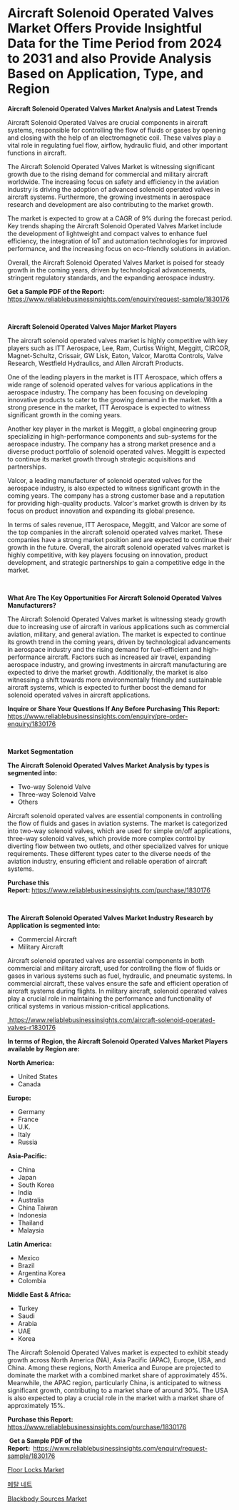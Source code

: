 <p><h1>Aircraft Solenoid Operated Valves Market Offers Provide Insightful Data for the Time Period from 2024 to 2031 and also Provide Analysis Based on Application, Type, and Region</h1></p><p><strong>Aircraft Solenoid Operated Valves Market Analysis and Latest Trends</strong></p>
<p><p>Aircraft Solenoid Operated Valves are crucial components in aircraft systems, responsible for controlling the flow of fluids or gases by opening and closing with the help of an electromagnetic coil. These valves play a vital role in regulating fuel flow, airflow, hydraulic fluid, and other important functions in aircraft.</p><p>The Aircraft Solenoid Operated Valves Market is witnessing significant growth due to the rising demand for commercial and military aircraft worldwide. The increasing focus on safety and efficiency in the aviation industry is driving the adoption of advanced solenoid operated valves in aircraft systems. Furthermore, the growing investments in aerospace research and development are also contributing to the market growth.</p><p>The market is expected to grow at a CAGR of 9% during the forecast period. Key trends shaping the Aircraft Solenoid Operated Valves Market include the development of lightweight and compact valves to enhance fuel efficiency, the integration of IoT and automation technologies for improved performance, and the increasing focus on eco-friendly solutions in aviation.</p><p>Overall, the Aircraft Solenoid Operated Valves Market is poised for steady growth in the coming years, driven by technological advancements, stringent regulatory standards, and the expanding aerospace industry.</p></p>
<p><strong>Get a Sample PDF of the Report:&nbsp;</strong> <a href="https://www.reliablebusinessinsights.com/enquiry/request-sample/1830176">https://www.reliablebusinessinsights.com/enquiry/request-sample/1830176</a></p>
<p>&nbsp;</p>
<p><strong>Aircraft Solenoid Operated Valves Major Market Players</strong></p>
<p><p>The aircraft solenoid operated valves market is highly competitive with key players such as ITT Aerospace, Lee, Ram, Curtiss Wright, Meggitt, CIRCOR, Magnet-Schultz, Crissair, GW Lisk, Eaton, Valcor, Marotta Controls, Valve Research, Westfield Hydraulics, and Allen Aircraft Products.</p><p>One of the leading players in the market is ITT Aerospace, which offers a wide range of solenoid operated valves for various applications in the aerospace industry. The company has been focusing on developing innovative products to cater to the growing demand in the market. With a strong presence in the market, ITT Aerospace is expected to witness significant growth in the coming years.</p><p>Another key player in the market is Meggitt, a global engineering group specializing in high-performance components and sub-systems for the aerospace industry. The company has a strong market presence and a diverse product portfolio of solenoid operated valves. Meggitt is expected to continue its market growth through strategic acquisitions and partnerships.</p><p>Valcor, a leading manufacturer of solenoid operated valves for the aerospace industry, is also expected to witness significant growth in the coming years. The company has a strong customer base and a reputation for providing high-quality products. Valcor's market growth is driven by its focus on product innovation and expanding its global presence.</p><p>In terms of sales revenue, ITT Aerospace, Meggitt, and Valcor are some of the top companies in the aircraft solenoid operated valves market. These companies have a strong market position and are expected to continue their growth in the future. Overall, the aircraft solenoid operated valves market is highly competitive, with key players focusing on innovation, product development, and strategic partnerships to gain a competitive edge in the market.</p></p>
<p>&nbsp;</p>
<p><strong>What Are The Key Opportunities For Aircraft Solenoid Operated Valves Manufacturers?</strong></p>
<p><p>The Aircraft Solenoid Operated Valves market is witnessing steady growth due to increasing use of aircraft in various applications such as commercial aviation, military, and general aviation. The market is expected to continue its growth trend in the coming years, driven by technological advancements in aerospace industry and the rising demand for fuel-efficient and high-performance aircraft. Factors such as increased air travel, expanding aerospace industry, and growing investments in aircraft manufacturing are expected to drive the market growth. Additionally, the market is also witnessing a shift towards more environmentally friendly and sustainable aircraft systems, which is expected to further boost the demand for solenoid operated valves in aircraft applications.</p></p>
<p><strong>Inquire or Share Your Questions If Any Before Purchasing This Report:</strong> <a href="https://www.reliablebusinessinsights.com/enquiry/pre-order-enquiry/1830176">https://www.reliablebusinessinsights.com/enquiry/pre-order-enquiry/1830176</a></p>
<p>&nbsp;</p>
<p><strong>Market Segmentation</strong></p>
<p><strong>The Aircraft Solenoid Operated Valves Market Analysis by types is segmented into:</strong></p>
<p><ul><li>Two-way Solenoid Valve</li><li>Three-way Solenoid Valve</li><li>Others</li></ul></p>
<p><p>Aircraft solenoid operated valves are essential components in controlling the flow of fluids and gases in aviation systems. The market is categorized into two-way solenoid valves, which are used for simple on/off applications, three-way solenoid valves, which provide more complex control by diverting flow between two outlets, and other specialized valves for unique requirements. These different types cater to the diverse needs of the aviation industry, ensuring efficient and reliable operation of aircraft systems.</p></p>
<p><strong>Purchase this Report:&nbsp;</strong><a href="https://www.reliablebusinessinsights.com/purchase/1830176">https://www.reliablebusinessinsights.com/purchase/1830176</a></p>
<p>&nbsp;</p>
<p><strong>The Aircraft Solenoid Operated Valves Market Industry Research by Application is segmented into:</strong></p>
<p><ul><li>Commercial Aircraft</li><li>Military Aircraft</li></ul></p>
<p><p>Aircraft solenoid operated valves are essential components in both commercial and military aircraft, used for controlling the flow of fluids or gases in various systems such as fuel, hydraulic, and pneumatic systems. In commercial aircraft, these valves ensure the safe and efficient operation of aircraft systems during flights. In military aircraft, solenoid operated valves play a crucial role in maintaining the performance and functionality of critical systems in various mission-critical applications.</p></p>
<p><a href="https://www.reliablebusinessinsights.com/aircraft-solenoid-operated-valves-r1830176">&nbsp;https://www.reliablebusinessinsights.com/aircraft-solenoid-operated-valves-r1830176</a></p>
<p><strong>In terms of Region, the Aircraft Solenoid Operated Valves Market Players available by Region are:</strong></p>
<p>
    <p> <strong> North America: </strong>
        <ul>
            <li>United States</li>
            <li>Canada</li>
        </ul>
        </p> 
    <p> <strong> Europe: </strong>
        <ul>
            <li>Germany</li>
            <li>France</li>
            <li>U.K.</li>
            <li>Italy</li>
            <li>Russia</li>
        </ul>
        </p> 
    <p> <strong> Asia-Pacific: </strong>
        <ul>
            <li>China</li>
            <li>Japan</li>
            <li>South Korea</li>
            <li>India</li>
            <li>Australia</li>
            <li>China Taiwan</li>
            <li>Indonesia</li>
            <li>Thailand</li>
            <li>Malaysia</li>
        </ul>
        </p> 
    <p> <strong> Latin America: </strong>
        <ul>
            <li>Mexico</li>
            <li>Brazil</li>
            <li>Argentina Korea</li>
            <li>Colombia</li>
        </ul>
        </p> 
    <p> <strong> Middle East & Africa: </strong>
        <ul>
            <li>Turkey</li>
            <li>Saudi</li>
            <li>Arabia</li>
            <li>UAE</li>
            <li>Korea</li>
        </ul>
    </p>
    </p>
<p><p>The Aircraft Solenoid Operated Valves market is expected to exhibit steady growth across North America (NA), Asia Pacific (APAC), Europe, USA, and China. Among these regions, North America and Europe are projected to dominate the market with a combined market share of approximately 45%. Meanwhile, the APAC region, particularly China, is anticipated to witness significant growth, contributing to a market share of around 30%. The USA is also expected to play a crucial role in the market with a market share of approximately 15%.</p></p>
<p><strong>Purchase this Report: </strong><a href="https://www.reliablebusinessinsights.com/purchase/1830176">https://www.reliablebusinessinsights.com/purchase/1830176</a></p>
<p>&nbsp;<strong>Get a Sample PDF of the Report:&nbsp;&nbsp;</strong><a href="https://www.reliablebusinessinsights.com/enquiry/request-sample/1830176">https://www.reliablebusinessinsights.com/enquiry/request-sample/1830176</a></p>
<p><strong></strong></p>
<p><p><a href="https://github.com/brentleyjimmiealvaradoz4l1rea/Market-Research-Report-List-3/blob/main/floor-locks-market.md">Floor Locks Market</a></p><p><a href="https://github.com/sarassiksa/Market-Research-Report-List-1/blob/main/6974223176033.md">메탈 네트</a></p><p><a href="https://github.com/Angelnienowdseej3e45z3p8c/Market-Research-Report-List-3/blob/main/blackbody-sources-market.md">Blackbody Sources Market</a></p></p>
